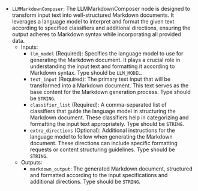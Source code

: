- `LLMMarkdownComposer`: The LLMMarkdownComposer node is designed to transform input text into well-structured Markdown documents. It leverages a language model to interpret and format the given text according to specified classifiers and additional directions, ensuring the output adheres to Markdown syntax while incorporating all provided data.
    - Inputs:
        - `llm_model` (Required): Specifies the language model to use for generating the Markdown document. It plays a crucial role in understanding the input text and formatting it according to Markdown syntax. Type should be `LLM_MODEL`.
        - `text_input` (Required): The primary text input that will be transformed into a Markdown document. This text serves as the base content for the Markdown generation process. Type should be `STRING`.
        - `classifier_list` (Required): A comma-separated list of classifiers that guide the language model in structuring the Markdown document. These classifiers help in categorizing and formatting the input text appropriately. Type should be `STRING`.
        - `extra_directions` (Optional): Additional instructions for the language model to follow when generating the Markdown document. These directions can include specific formatting requests or content structuring guidelines. Type should be `STRING`.
    - Outputs:
        - `markdown_output`: The generated Markdown document, structured and formatted according to the input specifications and additional directions. Type should be `STRING`.
